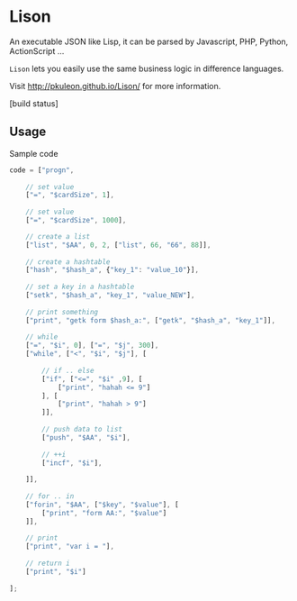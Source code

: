 Lison
=====

An executable JSON like Lisp, it can be parsed by Javascript, PHP, Python, ActionScript ...

`Lison` lets you easily use the same business logic in difference languages.

Visit http://pkuleon.github.io/Lison/ for more information.

[build status]



## Usage
Sample code

```javascript
code = ["progn", 
    
    // set value
    ["=", "$cardSize", 1],
    
    // set value
    ["=", "$cardSize", 1000],

    // create a list
    ["list", "$AA", 0, 2, ["list", 66, "66", 88]],
    
    // create a hashtable
    ["hash", "$hash_a", {"key_1": "value_10"}],
    
    // set a key in a hashtable
    ["setk", "$hash_a", "key_1", "value_NEW"],
    
    // print something
    ["print", "getk form $hash_a:", ["getk", "$hash_a", "key_1"]],
    
    // while 
    ["=", "$i", 0], ["=", "$j", 300], 
    ["while", ["<", "$i", "$j"], [
        
        // if .. else
        ["if", ["<=", "$i" ,9], [
            ["print", "hahah <= 9"]
        ], [
            ["print", "hahah > 9"]
        ]],
        
        // push data to list
        ["push", "$AA", "$i"],
        
        // ++i
        ["incf", "$i"],
        
    ]],
    
    // for .. in
    ["forin", "$AA", ["$key", "$value"], [
        ["print", "form AA:", "$value"]
    ]],
    
    // print
    ["print", "var i = "],
    
    // return i
    ["print", "$i"]
    
];
```
